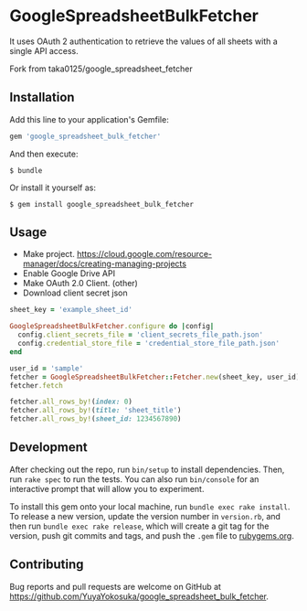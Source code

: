 # GoogleSpreadsheetBulkFetcher

It uses OAuth 2 authentication to retrieve the values of all sheets with a single API access.

Fork from taka0125/google_spreadsheet_fetcher

## Installation

Add this line to your application's Gemfile:

```ruby
gem 'google_spreadsheet_bulk_fetcher'
```

And then execute:

    $ bundle

Or install it yourself as:

    $ gem install google_spreadsheet_bulk_fetcher

## Usage

- Make project. https://cloud.google.com/resource-manager/docs/creating-managing-projects
- Enable Google Drive API
- Make OAuth 2.0 Client. (other)
- Download client secret json

```ruby
sheet_key = 'example_sheet_id'

GoogleSpreadsheetBulkFetcher.configure do |config|
  config.client_secrets_file = 'client_secrets_file_path.json'
  config.credential_store_file = 'credential_store_file_path.json'
end

user_id = 'sample'
fetcher = GoogleSpreadsheetBulkFetcher::Fetcher.new(sheet_key, user_id)
fetcher.fetch

fetcher.all_rows_by!(index: 0)
fetcher.all_rows_by!(title: 'sheet_title')
fetcher.all_rows_by!(sheet_id: 1234567890)
```

## Development

After checking out the repo, run `bin/setup` to install dependencies. Then, run `rake spec` to run the tests. You can also run `bin/console` for an interactive prompt that will allow you to experiment.

To install this gem onto your local machine, run `bundle exec rake install`. To release a new version, update the version number in `version.rb`, and then run `bundle exec rake release`, which will create a git tag for the version, push git commits and tags, and push the `.gem` file to [rubygems.org](https://rubygems.org).

## Contributing

Bug reports and pull requests are welcome on GitHub at https://github.com/YuyaYokosuka/google_spreadsheet_bulk_fetcher.

